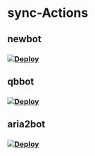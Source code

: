 # sync-Actions
## newbot
### [![Deploy](https://www.herokucdn.com/deploy/button.png)](https://dashboard.heroku.com/new?template=https://github.com/winkxx/new_bot)
## qbbot
### [![Deploy](https://www.herokucdn.com/deploy/button.png)](https://dashboard.heroku.com/new?template=https://github.com/winkxx/qbittorrent_heroku)
## aria2bot
### [![Deploy](https://www.herokucdn.com/deploy/button.png)](https://dashboard.heroku.com/new?template=https://github.com/winkxx/try-ariabot)

